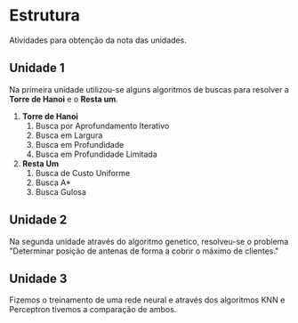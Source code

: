 # Estrutura
Atividades para obtenção da nota das unidades.
## Unidade 1
Na primeira unidade utilizou-se alguns algoritmos de buscas para resolver a **Torre de Hanoi** e o **Resta um**.
1. **Torre de Hanoi**
   1. Busca por Aprofundamento Iterativo
   2. Busca em Largura
   3. Busca em Profundidade
   4. Busca em Profundidade Limitada
2. **Resta Um**
   1. Busca de Custo Uniforme
   2. Busca A*
   3. Busca Gulosa

## Unidade 2
Na segunda unidade através do algoritmo genetico, resolveu-se o problema  "Determinar posição de antenas de forma a cobrir o máximo de clientes."

## Unidade 3
Fizemos o treinamento de uma rede neural e através dos algoritmos KNN e Perceptron tivemos a comparação de ambos.
